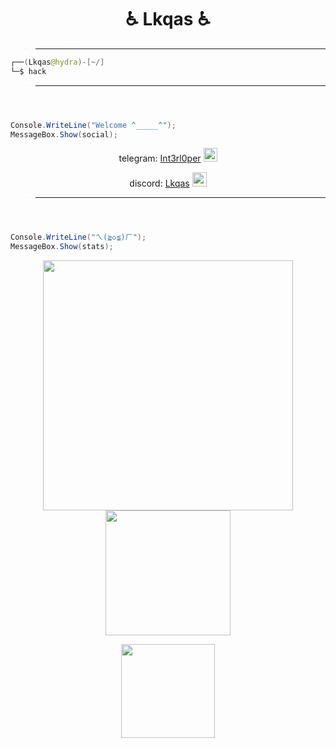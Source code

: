 

<h1 align="center">♿ Lkqas ♿</h1>

> ** **

```java
┌──(Lkqas@hydra)-[~/]
└─$ hack
```
> ** **
```c#



Console.WriteLine("Welcome ^_____^");
MessageBox.Show(social);

```



  <div align="center">
    
telegram: [Int3rl0per](https://t.me/Int3rl0per) <img src="https://img.freepik.com/premium-vector/telegram-vector-logo-icon-logo-lototype-social-media-icon_901408-465.jpg" width="22">

discord: [Lkqas](discord://-/users/677516184064753664) <img src="https://seeklogo.com/images/D/discord-color-logo-E5E6DFEF80-seeklogo.com.png" width="23">
</div>


> ** **
```c#



Console.WriteLine("ㄟ(≧◇≦)ㄏ");
MessageBox.Show(stats);

```


  <div align="center">



</div>

<p align="center" >
  <a href="https://github.com/fknMega/discord-tools" >
    <img src='https://github-readme-stats.vercel.app/api?username=v1lmok&show_icons=true&theme=tokyonight&rank_icon=github' width='400'>
    <img src='https://readme-jokes.vercel.app/api' width='200'>

  </a>
</p>



 <p align="center">

<img src='https://komarev.com/ghpvc/?username=v1lmok&color=brightgreen' width='150'>

</p>

</div>
